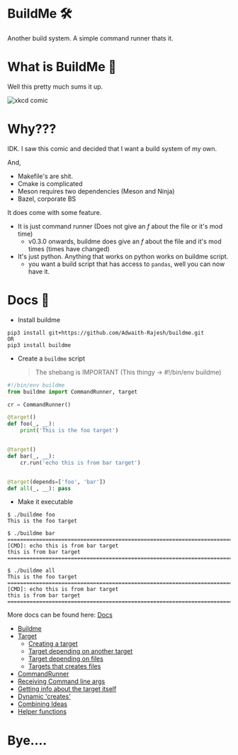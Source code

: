 # BuildMe 🛠️

Another build system. A simple command runner thats it.

# What is BuildMe 🤔️

Well this pretty much sums it up.

![xkcd comic](https://imgs.xkcd.com/comics/standards.png)

# Why???

IDK. I saw this comic and decided that I want a build system of my own.

And,

- Makefile's are shit.
- Cmake is complicated
- Meson requires two dependencies (Meson and Ninja)
- Bazel, corporate BS

It does come with some feature.

- It is just command runner (Does not give an _f_ about the file or it's mod time)
  - v0.3.0 onwards, buildme does give an _f_ about the file and it's mod times (times have changed)
- It's just python. Anything that works on python works on buildme script.
  - you want a build script that has access to `pandas`, well you can now have it.

# Docs 🧾️

- Install buildme

```console
pip3 install git+https://github.com/Adwaith-Rajesh/buildme.git
OR
pip3 install buildme
```

- Create a `buildme` script
  > The shebang is IMPORTANT (This thingy -> #!/bin/env buildme)

```python
#!/bin/env buildme
from buildme import CommandRunner, target

cr = CommandRunner()

@target()
def foo(_, __):
    print('This is the foo target')


@target()
def bar(_, __):
    cr.run('echo this is from bar target')


@target(depends=['foo', 'bar'])
def all(_, __): pass

```

- Make it executable

```console
$ ./buildme foo
This is the foo target

$ ./buildme bar
================================================================================
[CMD]: echo this is from bar target
this is from bar target
================================================================================

$ ./buildme all
This is the foo target
================================================================================
[CMD]: echo this is from bar target
this is from bar target
================================================================================
```

More docs can be found here: [Docs](/docs/buildme.md)

- [Buildme](/docs/buildme.md#buildme-scripts)
- [Target](/docs/buildme.md#target)
  - [Creating a target](/docs/buildme.md#creating-a-target)
  - [Target depending on another target](/docs/buildme.md#target-depending-on-another-target)
  - [Target depending on files](/docs/buildme.md#target-depending-on-files)
  - [Targets that creates files](/docs/buildme.md#targets-that-creates-files)
- [CommandRunner](/docs/buildme.md#commandrunner)
- [Receiving Command line args](/docs/buildme.md#receiving-command-line-args)
- [Getting info about the target itself](/docs/buildme.md#getting-info-about-the-target-itself)
- [Dynamic 'creates'](/docs/buildme.md#dynamic-creates)
- [Combining Ideas](/docs/buildme.md#the-above-two-ides-can-combined-to-do-this)
- [Helper functions](/docs/buildme.md#helper-functions)

# Bye....
